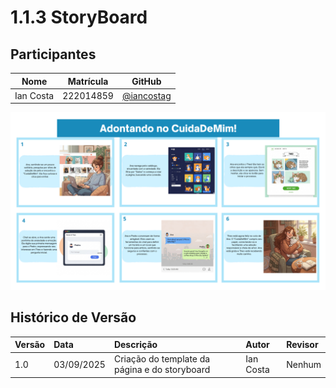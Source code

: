 # 1.1.3 StoryBoard

## Participantes
| Nome | Matrícula | GitHub |
|------|-----------|--------|
| Ian Costa | 222014859 | [@iancostag](https://github.com/iancostag) |


![Storyboard ](storyboard.png)









## Histórico de Versão

| Versão | Data | Descrição | Autor | Revisor |
| :--- | :--- | :--- | :--- | :--- |
| 1.0 | 03/09/2025 | Criação do template da página e do storyboard | Ian Costa | Nenhum |
